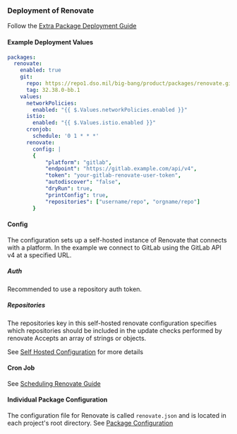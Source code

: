### Deployment of Renovate

Follow the [Extra Package Deployment Guide](../deployment-scenarios/extra-package-deployment.md)

#### Example Deployment Values
``` yaml
packages:
  renovate:
    enabled: true
    git:
      repo: https://repo1.dso.mil/big-bang/product/packages/renovate.git
      tag: 32.38.0-bb.1
    values:
      networkPolicies:
        enabled: "{{ $.Values.networkPolicies.enabled }}"
      istio:
        enabled: "{{ $.Values.istio.enabled }}"
      cronjob:
        schedule: '0 1 * * *'
      renovate:
        config: |
        {
            "platform": "gitlab",
            "endpoint": "https://gitlab.example.com/api/v4",
            "token": "your-gitlab-renovate-user-token",
            "autodiscover": "false",
            "dryRun": true,
            "printConfig": true,
            "repositories": ["username/repo", "orgname/repo"]
        }
```

#### Config
The configuration sets up a self-hosted instance of Renovate that connects with a platform. In the example we connect to GitLab using the GitLab API v4 at a specified URL.

##### Auth
Recommended to use a repository auth token.

##### Repositories
The repositories key in this self-hosted renovate configuration specifies which repositories should be included in the update checks performed by renovate Accepts an array of strings or objects.

See [Self Hosted Configuration](https://docs.renovatebot.com/self-hosted-configuration/#self-hosted-configuration-options) for more details

#### Cron Job
See [Scheduling Renovate Guide](./scheduling.md)

#### Individual Package Configuration
The configuration file for Renovate is called `renovate.json` and is located in each project's root directory. See [Package Configuration](./package-configuration.md)